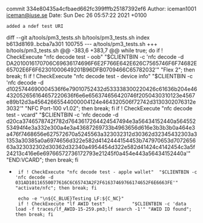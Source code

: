 commit 334e80435a4cfbaed662fc399fffb25187392ef6
Author: iceman1001 <iceman@iuse.se>
Date:   Sun Dec 26 05:57:22 2021 +0100

    added a ndef test URI

diff --git a/tools/pm3_tests.sh b/tools/pm3_tests.sh
index b613d8169..bcba7a301 100755
--- a/tools/pm3_tests.sh
+++ b/tools/pm3_tests.sh
@@ -383,6 +383,7 @@ while true; do
       if ! CheckExecute "nfc decode test - oob"           "$CLIENTBIN -c 'nfc decode -d DA2010016170706C69636174696F6E2F766E642E626C7565746F6F74682E65702E6F6F62301000649201B96DFB0709466C65782032'" "Flex 2"; then break; fi
       if ! CheckExecute "nfc decode test - device info"   "$CLIENTBIN -c 'nfc decode -d d1025744690004536f6e79010752432d533338300220426c61636b204e46432052656164657220636f6e6e656374656420746f2050430310123e4567e89b12d3a45642665544000004124e464320506f72742d3130302076312e3032'" "NFC Port-100 v1.02"; then break; fi
       if ! CheckExecute "nfc decode test - vcard"         "$CLIENTBIN -c 'nfc decode -d d20ca3746578742f782d7643617264424547494e3a56434152440a56455253494f4e3a332e300a4e3a43687269733b4963656d616e3b3b3b0a464e3a476f7468656e627572670a5245563a323032312d30362d32345432303a31353a30385a0a6974656d322e582d4142444154453b747970653d707265663a323032302d30362d32340a4954454d322e582d41424c4142454c3a5f24213c416e6e69766572736172793e21245f0a454e443a56434152440a'" "END:VCARD"; then break; fi
+      if ! CheckExecute "nfc decode test - apple wallet"  "$CLIENTBIN -c 'nfc decode -d 031AD10116550077616C6C65743A2F2F61637469766174652F6E6663FE'" "activate/nfc"; then break; fi
 
       echo -e "\n${C_BLUE}Testing LF:${C_NC}"
       if ! CheckExecute "lf AWID test"          "$CLIENTBIN -c 'data load -f traces/lf_AWID-15-259.pm3;lf search -1'" "AWID ID found"; then break; fi
